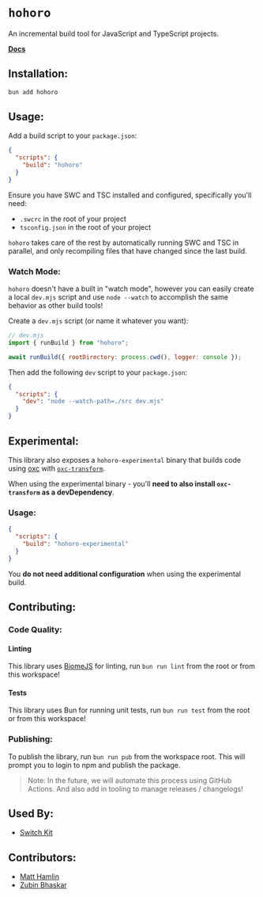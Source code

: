 # `hohoro`

An incremental build tool for JavaScript and TypeScript projects.

**[Docs](https://hohoro.vercel.app/)**

## Installation:

```sh
bun add hohoro
```

## Usage:

Add a build script to your `package.json`:

```json
{
  "scripts": {
    "build": "hohoro"
  }
}
```

Ensure you have SWC and TSC installed and configured, specifically you'll need:

- `.swcrc` in the root of your project
- `tsconfig.json` in the root of your project

`hohoro` takes care of the rest by automatically running SWC and TSC in parallel, and only recompiling files that have changed since the last build.

### Watch Mode:

`hohoro` doesn't have a built in "watch mode", however you can easily create a local `dev.mjs` script and use `node --watch` to accomplish the same behavior as other build tools!

Create a `dev.mjs` script (or name it whatever you want):

```mjs
// dev.mjs
import { runBuild } from "hohoro";

await runBuild({ rootDirectory: process.cwd(), logger: console });
```

Then add the following `dev` script to your `package.json`:

```json
{
  "scripts": {
    "dev": "node --watch-path=./src dev.mjs"
  }
}
```

## Experimental:

This library also exposes a `hohoro-experimental` binary that builds code using [oxc](https://oxc.rs/) with [`oxc-transform`](https://www.npmjs.com/package/oxc-transform).

When using the experimental binary - you'll **need to also install `oxc-transform` as a devDependency**.

### Usage:

```json
{
  "scripts": {
    "build": "hohoro-experimental"
  }
}
```

You **do not need additional configuration** when using the experimental build.

## Contributing:

### Code Quality:

#### Linting

This library uses [BiomeJS](https://biomejs.dev/) for linting, run `bun run lint` from the root or from this workspace!

#### Tests

This library uses Bun for running unit tests, run `bun run test` from the root or from this workspace!

### Publishing:

To publish the library, run `bun run pub` from the workspace root. This will prompt you to login to npm and publish the package.

> Note: In the future, we will automate this process using GitHub Actions. And also add in tooling to manage releases / changelogs!

## Used By:

- [Switch Kit](https://switch-kit.vercel.app/)

## Contributors:

- [Matt Hamlin](https://github.com/hamlim)
- [Zubin Bhaskar](https://github.com/memickeymac03)
